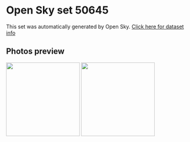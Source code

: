 # Open Sky set 50645
This set was automatically generated by Open Sky.
[Click here for dataset info](https://github.com/awesomelewis2007/opensky/blob/master/dataset/50645/info.json)
## Photos preview
<img src="https://raw.githubusercontent.com/awesomelewis2007/opensky/master/dataset/50645/photos.gif" width="200px"/>
<img src="https://raw.githubusercontent.com/awesomelewis2007/opensky/master/dataset/50645/photos_bw.gif" width="200px"/>
